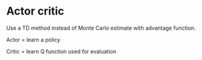 # Actor critic

Use a TD method instead of Monte Carlo estimate with advantage function.

Actor = learn a policy

Critic = learn Q function used for evaluation
